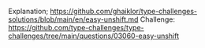 Explanation; https://github.com/ghaiklor/type-challenges-solutions/blob/main/en/easy-unshift.md
Challenge: https://github.com/type-challenges/type-challenges/tree/main/questions/03060-easy-unshift